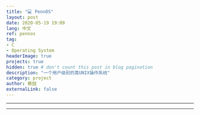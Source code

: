 ```yaml
---
title: "💻 PennOS"
layout: post
date: 2020-05-19 19:09
lang: 中文
ref: pennos
tag: 
- C
- Operating System
headerImage: true
projects: true
hidden: true # don't count this post in blog pagination
description: "一个用户级别的类UNIX操作系统"
category: project
author: 蔡喆
externalLink: false
---
```


---


---

